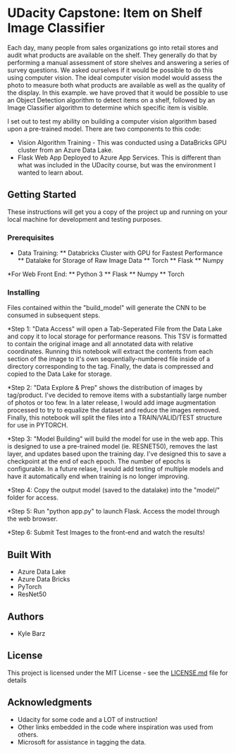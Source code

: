 # UDacity Capstone: Item on Shelf Image Classifier
Each day, many people from sales organizations go into retail stores and audit what products are available on the shelf.
They generally do that by performing a manual assessment of store shelves and answering a series of survey questions.
We asked ourselves if it would be possible to do this using computer vision. The ideal computer vision model would assess
the photo to measure both what products are available as well as the quality of the display. In this example. we have proved
that it would be possible to use an Object Detection algorithm to detect items on a shelf, followed by an Image Classifier
algorithm to determine which specific item is visible.

I set out to test my ability on building a computer vision algorithm based upon a pre-trained model. There are two components
to this code:
* Vision Algorithm Training - This was conducted using a DataBricks GPU cluster from an Azure Data Lake. 
* Flask Web App Deployed to Azure App Services. This is different than what was included in the UDacity course, but was the environment I wanted
to learn about. 

## Getting Started

These instructions will get you a copy of the project up and running on your local machine for development and testing purposes.


### Prerequisites

* Data Training:
** Databricks Cluster with GPU for Fastest Performance
** Datalake for Storage of Raw Image Data
** Torch
** Flask
** Numpy

*For Web Front End:
** Python 3
** Flask
** Numpy
** Torch


### Installing

Files contained within the "build_model" will generate the CNN to be consumed in subsequent steps. 

*Step 1: "Data Access" will open a Tab-Seperated File from the Data Lake and copy it to local storage for performance reasons. 
This TSV is formatted to contain the original image and all annotated data with relative coordinates. Running this notebook will
extract the contents from each section of the image to it's own sequentially-numbered file inside of a directory corresponding to the tag. Finally, the data is compressed and copied to the Data Lake for storage.

*Step 2: "Data Explore & Prep" shows the distribution of images by tag/product. I've decided to remove items with a substantially large
number of photos or too few. In a later release, I would add image augmentation processed to try to equalize the dataset and reduce
the images removed. Finally, this notebook will split the files into a TRAIN/VALID/TEST structure for use in PYTORCH.

*Step 3: "Model Building" will build the model for use in the web app. This is designed to use a pre-trained model (ie. RESNET50),
removes the last layer, and updates based upon the training day. I've designed this to save a checkpoint at the end of each epoch.
The number of epochs is configurable. In a future relase, I would add testing of multiple models and have it automatically end when
training is no longer improving. 

*Step 4: Copy the output model (saved to the datalake) into the "model/" folder for access.

*Step 5: Run "python app.py" to launch Flask. Access the model through the web browser.

*Step 6: Submit Test Images to the front-end and watch the results!


## Built With

* Azure Data Lake
* Azure Data Bricks
* PyTorch
* ResNet50

## Authors

* Kyle Barz


## License

This project is licensed under the MIT License - see the [LICENSE.md](LICENSE.md) file for details

## Acknowledgments

* Udacity for some code and a LOT of instruction!
* Other links embedded in the code where inspiration was used from others. 
* Microsoft for assistance in tagging the data.
